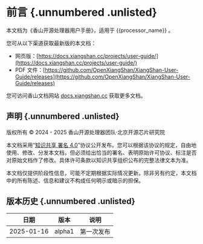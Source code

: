 # 前言 {.unnumbered .unlisted}

本文档为《香山开源处理器用户手册》，适用于 {{processor_name}} 。

您可从以下渠道获取最新版的本文档：

* 网页版：[https://docs.xiangshan.cc/projects/user-guide/](https://docs.xiangshan.cc/projects/user-guide/)
* PDF
  文件：[https://github.com/OpenXiangShan/XiangShan-User-Guide/releases](https://github.com/OpenXiangShan/XiangShan-User-Guide/releases)

您可访问香山文档网站 [docs.xiangshan.cc](https://docs.xiangshan.cc/) 获取更多文档。

## 声明 {.unnumbered .unlisted}

版权所有 © 2024 - 2025 香山开源处理器团队·北京开源芯片研究院

本文档采用“[知识共享 署名
4.0](https://creativecommons.org/licenses/by/4.0/deed.zh-hans)”协议公开发布。您可以根据该协议的规定，自由地使用、修改、分发本文档，但必须给出恰当的署名、表明原始许可协议、标注是否对原始文档作了修改。具体许可条款以知识共享组织公布的完整法律文本为准。

本文档仅提供阶段性信息，可能不定期根据实际情况更新。除非另有约定，本文档中的所有陈述、信息和建议不构成任何明示或暗示的担保。

## 版本历史 {.unnumbered .unlisted}

| 日期         | 版本     | 说明    |
| ---------- | ------ | ----- |
| 2025-01-16 | alpha1 | 第一次发布 |

